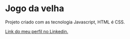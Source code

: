 # Jogo da velha 

Projeto criado com as tecnologia Javascript, HTML é CSS.

[Link do meu perfil no Linkedin.](https://www.linkedin.com/in/felipe-moises-4a1b58248/) 